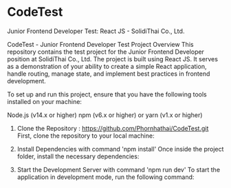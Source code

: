 # CodeTest
Junior Frontend Developer Test: React JS - SolidiThai Co., Ltd.

CodeTest - Junior Frontend Developer Test
Project Overview
This repository contains the test project for the Junior Frontend Developer position at SolidiThai Co., Ltd. The project is built using React JS. It serves as a demonstration of your ability to create a simple React application, handle routing, manage state, and implement best practices in frontend development.

To set up and run this project, ensure that you have the following tools installed on your machine:

Node.js (v14.x or higher)
npm (v6.x or higher) or yarn (v1.x or higher)

1. Clone the Repository : https://github.com/Phornhathai/CodeTest.git
First, clone the repository to your local machine:

2. Install Dependencies with command 'npm install'
Once inside the project folder, install the necessary dependencies:

3. Start the Development Server with command 'npm run dev'
To start the application in development mode, run the following command:



